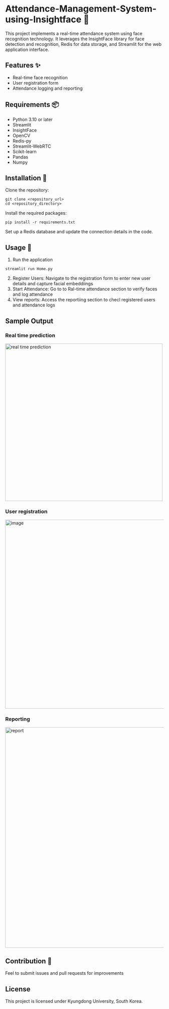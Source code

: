 # Attendance-Management-System-using-Insightface 🚀
This project implements a real-time attendance system using face recognition technology. It leverages the InsightFace library for face detection and recognition, Redis for data storage, and Streamlit for the web application interface.
## Features ✨
- Real-time face recognition 
- User registration form 
- Attendance logging and reporting 
## Requirements 📦
- Python 3.10 or later
- Streamlit
- InsightFace
- OpenCV
- Redis-py
- Streamlit-WebRTC
- Scikit-learn
- Pandas
- Numpy
## Installation 🔧
Clone the repository:
```
git clone <repository_url>
cd <repository_directory>
```
Install the required packages:
```
pip install -r requirements.txt
```
Set up a Redis database and update the connection details in the code.
## Usage 📖
1. Run the application
```
streamlit run Home.py
```
2. Register Users: Navigate to the registration form to enter new user details and capture facial embeddiings
3. Start Attendance: Go to to Ral-time attendance section to verify faces and log attendance
4. View reports: Access the reportiing section to checl registered users and attendance logs
## Sample Output
### Real time prediction
<img src="https://github.com/user-attachments/assets/aa0131ed-b886-46aa-a721-543d6b846793" alt="real time prediction" width="500"/>


### User registration

<img src="https://github.com/user-attachments/assets/677f138a-40ee-4791-910f-785c91ca8027" alt="image" width="600" />

### Reporting

<img src="https://github.com/user-attachments/assets/ada2566b-6e1e-4ae1-844f-c214412244f7" alt="report" width="700"/>

## Contribution 🤝
Feel to submit issues and pull requests for improvements

## License
This project is licensed under Kyungdong University, South Korea. 
